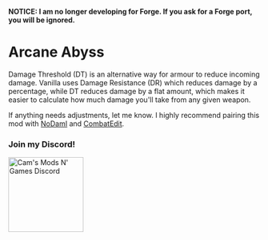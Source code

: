 **NOTICE: I am no longer developing for Forge. If you ask for a Forge port, you will be ignored.**

# **Arcane Abyss**

Damage Threshold (DT) is an alternative way for armour to reduce incoming damage. Vanilla uses Damage Resistance (DR) which reduces damage by a percentage, while DT reduces damage by a flat amount, which makes it easier to calculate how much damage you'll take from any given weapon.

If anything needs adjustments, let me know. I highly recommend pairing this mod with <a href="https://www.curseforge.com/minecraft/mc-mods/nodami">NoDamI</a> and <a href="https://www.curseforge.com/minecraft/mc-mods/combatedit">CombatEdit</a>.

### Join my Discord!
<a href="https://discord.gg/f5dFYWX"><img src="https://www.shareicon.net/data/2017/06/21/887435_logo_512x512.png" width="150" height="150" title="Cam's Mods N' Games Discord" alt="Cam's Mods N' Games Discord"></a>
